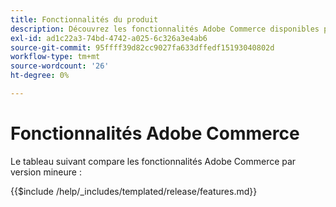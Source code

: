 ```yaml
---
title: Fonctionnalités du produit
description: Découvrez les fonctionnalités Adobe Commerce disponibles par version de mise à jour spécifique.
exl-id: ad1c22a3-74bd-4742-a025-6c326a3e4ab6
source-git-commit: 95ffff39d82cc9027fa633dffedf15193040802d
workflow-type: tm+mt
source-wordcount: '26'
ht-degree: 0%

---
```


# Fonctionnalités Adobe Commerce

Le tableau suivant compare les fonctionnalités Adobe Commerce par version mineure :

{{$include /help/_includes/templated/release/features.md}}
